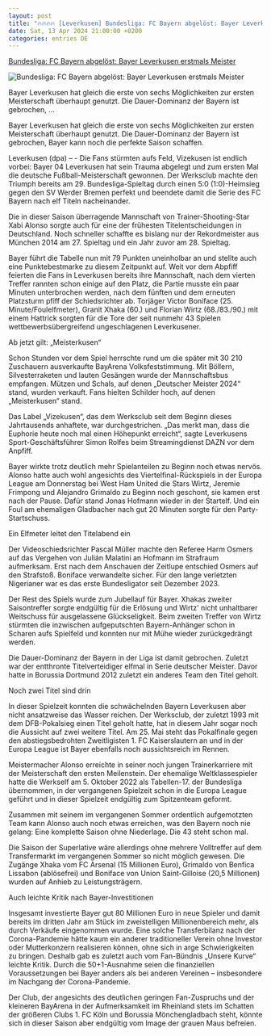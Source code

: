 ```yaml
---
layout: post
title: "🔥🔥🔥🔥 [Leverkusen] Bundesliga: FC Bayern abgelöst: Bayer Leverkusen erstmals Meister"
date: Sat, 13 Apr 2024 21:00:00 +0200
categories: entries DE
---
```

[Bundesliga: FC Bayern abgelöst: Bayer Leverkusen erstmals Meister](https://www.mz.de/panorama/fc-bayern-abgelost-bayer-leverkusen-erstmals-meister-3825373)

![Bundesliga: FC Bayern abgelöst: Bayer Leverkusen erstmals Meister](https://www.mz.de/static/favicons/mz-apple-icon-57x57.png)

Bayer Leverkusen hat gleich die erste von sechs Möglichkeiten zur ersten Meisterschaft überhaupt genutzt. Die Dauer-Dominanz der Bayern ist gebrochen, ...

Bayer Leverkusen hat gleich die erste von sechs Möglichkeiten zur ersten Meisterschaft überhaupt genutzt. Die Dauer-Dominanz der Bayern ist gebrochen, Bayer kann noch die perfekte Saison schaffen.

Leverkusen (dpa) – - Die Fans stürmten aufs Feld, Vizekusen ist endlich vorbei: Bayer 04 Leverkusen hat sein Trauma abgelegt und zum ersten Mal die deutsche Fußball-Meisterschaft gewonnen. Der Werksclub machte den Triumph bereits am 29. Bundesliga-Spieltag durch einen 5:0 (1:0)-Heimsieg gegen den SV Werder Bremen perfekt und beendete damit die Serie des FC Bayern nach elf Titeln nacheinander.

Die in dieser Saison überragende Mannschaft von Trainer-Shooting-Star Xabi Alonso sorgte auch für eine der frühesten Titelentscheidungen in Deutschland. Noch schneller schaffte es bislang nur der Rekordmeister aus München 2014 am 27. Spieltag und ein Jahr zuvor am 28. Spieltag.

Bayer führt die Tabelle nun mit 79 Punkten uneinholbar an und stellte auch eine Punktebestmarke zu diesem Zeitpunkt auf. Weit vor dem Abpfiff feierten die Fans in Leverkusen bereits ihre Mannschaft, nach dem vierten Treffer rannten schon einige auf den Platz, die Partie musste ein paar Minuten unterbrochen werden, nach dem fünften und dem erneuten Platzsturm pfiff der Schiedsrichter ab. Torjäger Victor Boniface (25. Minute/Foulelfmeter), Granit Xhaka (60.) und Florian Wirtz (68./83./90.) mit einem Hattrick sorgten für die Tore der seit nunmehr 43 Spielen wettbewerbsübergreifend ungeschlagenen Leverkusener.

Ab jetzt gilt: „Meisterkusen“

Schon Stunden vor dem Spiel herrschte rund um die später mit 30 210 Zuschauern ausverkaufte BayArena Volksfeststimmung. Mit Böllern, Silvesterraketen und lauten Gesängen wurde der Mannschaftsbus empfangen. Mützen und Schals, auf denen „Deutscher Meister 2024“ stand, wurden verkauft. Fans hielten Schilder hoch, auf denen „Meisterkusen“ stand.

Das Label „Vizekusen“, das dem Werksclub seit dem Beginn dieses Jahrtausends anhaftete, war durchgestrichen. „Das merkt man, dass die Euphorie heute noch mal einen Höhepunkt erreicht“, sagte Leverkusens Sport-Geschäftsführer Simon Rolfes beim Streamingdienst DAZN vor dem Anpfiff.

Bayer wirkte trotz deutlich mehr Spielanteilen zu Beginn noch etwas nervös. Alonso hatte auch wohl angesichts des Viertelfinal-Rückspiels in der Europa League am Donnerstag bei West Ham United die Stars Wirtz, Jeremie Frimpong und Alejandro Grimaldo zu Beginn noch geschont, sie kamen erst nach der Pause. Dafür stand Jonas Hofmann wieder in der Startelf. Und ein Foul am ehemaligen Gladbacher nach gut 20 Minuten sorgte für den Party-Startschuss.

Ein Elfmeter leitet den Titelabend ein

Der Videoschiedsrichter Pascal Müller machte den Referee Harm Osmers auf das Vergehen von Julián Malatini an Hofmann im Strafraum aufmerksam. Erst nach dem Anschauen der Zeitlupe entschied Osmers auf den Strafstoß. Boniface verwandelte sicher. Für den lange verletzten Nigerianer war es das erste Bundesligator seit Dezember 2023.

Der Rest des Spiels wurde zum Jubellauf für Bayer. Xhakas zweiter Saisontreffer sorgte endgültig für die Erlösung und Wirtz' nicht unhaltbarer Weitschuss für ausgelassene Glückseligkeit. Beim zweiten Treffer von Wirtz stürmten die inzwischen aufgeputschten Bayern-Anhänger schon in Scharen aufs Spielfeld und konnten nur mit Mühe wieder zurückgedrängt werden.

Die Dauer-Dominanz der Bayern in der Liga ist damit gebrochen. Zuletzt war der entthronte Titelverteidiger elfmal in Serie deutscher Meister. Davor hatte in Borussia Dortmund 2012 zuletzt ein anderes Team den Titel geholt.

Noch zwei Titel sind drin

In dieser Spielzeit konnten die schwächelnden Bayern Leverkusen aber nicht ansatzweise das Wasser reichen. Der Werksclub, der zuletzt 1993 mit dem DFB-Pokalsieg einen Titel geholt hatte, hat in diesem Jahr sogar noch die Aussicht auf zwei weitere Titel. Am 25. Mai steht das Pokalfinale gegen den abstiegsbedrohten Zweitligisten 1. FC Kaiserslautern an und in der Europa League ist Bayer ebenfalls noch aussichtsreich im Rennen.

Meistermacher Alonso erreichte in seiner noch jungen Trainerkarriere mit der Meisterschaft den ersten Meilenstein. Der ehemalige Weltklassespieler hatte die Werkself am 5. Oktober 2022 als Tabellen-17. der Bundesliga übernommen, in der vergangenen Spielzeit schon in die Europa League geführt und in dieser Spielzeit endgültig zum Spitzenteam geformt.

Zusammen mit seinem im vergangenen Sommer ordentlich aufgemotzten Team kann Alonso auch noch etwas erreichen, was den Bayern noch nie gelang: Eine komplette Saison ohne Niederlage. Die 43 steht schon mal.

Die Saison der Superlative wäre allerdings ohne mehrere Volltreffer auf dem Transfermarkt im vergangenen Sommer so nicht möglich gewesen. Die Zugänge Xhaka vom FC Arsenal (15 Millionen Euro), Grimaldo von Benfica Lissabon (ablösefrei) und Boniface von Union Saint-Gilloise (20,5 Millionen) wurden auf Anhieb zu Leistungsträgern.

Auch leichte Kritik nach Bayer-Investitionen

Insgesamt investierte Bayer gut 80 Millionen Euro in neue Spieler und damit bereits im dritten Jahr am Stück im zweistelligen Millionenbereich mehr, als durch Verkäufe eingenommen wurde. Eine solche Transferbilanz nach der Corona-Pandemie hätte kaum ein anderer traditioneller Verein ohne Investor oder Mutterkonzern realisieren können, ohne sich in arge Schwierigkeiten zu bringen. Deshalb gab es zuletzt auch vom Fan-Bündnis „Unsere Kurve“ leichte Kritik. Durch die 50+1-Ausnahme seien die finanziellen Voraussetzungen bei Bayer anders als bei anderen Vereinen – insbesondere im Nachgang der Corona-Pandemie.

Der Club, der angesichts des deutlichen geringen Fan-Zuspruchs und der kleineren BayArena in der Aufmerksamkeit im Rheinland stets im Schatten der größeren Clubs 1. FC Köln und Borussia Mönchengladbach steht, könnte sich in dieser Saison aber endgültig vom Image der grauen Maus befreien.

